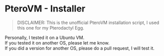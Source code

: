 # PteroVM - Installer

> DISCLAIMER: This is the unofficial PteroVM installation script, I used this one for my Pterodactyl Egg.

Personally, I tested it on a Ubuntu VM. <br />
If you tested it on another OS, please let me know. <br />
If you did a version for another OS, please do a pull request, I will test it.

